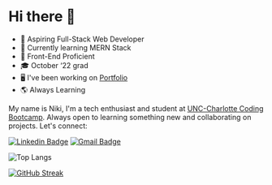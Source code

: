 # Hi there 👋

- 🌱 Aspiring Full-Stack Web Developer
- 🧠 Currently learning MERN Stack
- 🎨 Front-End Proficient
- 🎓 October ‘22 grad
- 🖥️ I've been working on [Portfolio](https://nrenner0211.github.io/super-react-portfolio/)
- 🌎 Always Learning

My name is Niki, I'm a tech enthusiast and student at [UNC-Charlotte Coding Bootcamp](https://bootcamp.charlotte.edu/coding/). Always open to learning something new and collaborating on projects. Let's connect:

[![Linkedin Badge](https://img.shields.io/badge/-nrenner0211-blue?style=flat-square&logo=Linkedin&logoColor=white&link=https://www.linkedin.com/in/nicolette-renner/)](https://www.linkedin.com/in/nicolette-renner/)
[![Gmail Badge](https://img.shields.io/badge/-nrenner0211@gmail.com-c14438?style=flat-square&logo=Gmail&logoColor=white&link=mailto:nrenner0211@gmail.com)](mailto:nrenner0211@gmail.com)

![Top Langs](https://github-readme-stats.vercel.app/api/top-langs/?username=nrenner0211&hide=TeX&layout=compact)

[![GitHub Streak](https://streak-stats.demolab.com/?user=nrenner0211)](https://git.io/streak-stats)

